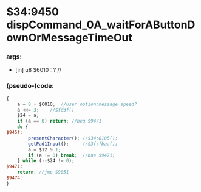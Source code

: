﻿
# $34:9450 dispCommand_0A_waitForAButtonDownOrMessageTimeOut



### args:
+ [in] u8 $6010 : ?
//

### (pseudo-)code:
```js
{
	a = 8 - $6010;	//user option:message speed?
	a <<= 3;	//$fd3f()
	$24 = a;
	if (a == 0) return;	//beq $9471
	do {
$945f:
		presentCharacter();	//$34:8185();
		getPad1Input();		//$3f:fbaa();
		a = $12 & 1;
		if (a != 0) break;	//bne $9471;
	} while (--$24 != 0);
$9471:
	return;	//jmp $9051
$9474:
}
```



